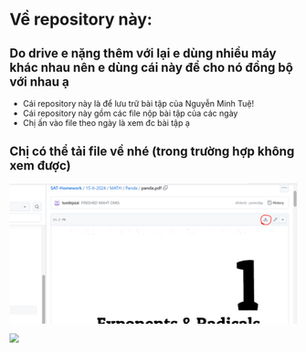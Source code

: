 # Về repository này:
## Do drive e nặng thêm với lại e dùng nhiều máy khác nhau nên e dùng cái này để cho nó đồng bộ với nhau ạ
* Cái repository này là để lưu trữ bài tập của Nguyễn Minh Tuệ!
* Cái repository này gồm các file nộp bài tập của các ngày
* Chị ấn vào file theo ngày là xem đc bài tập ạ


## Chị có thể tải file về nhé (trong trường hợp không xem được)

![](./dowload.PNG)


![](./ShikanokoNokonokoKoshitantan.gif)